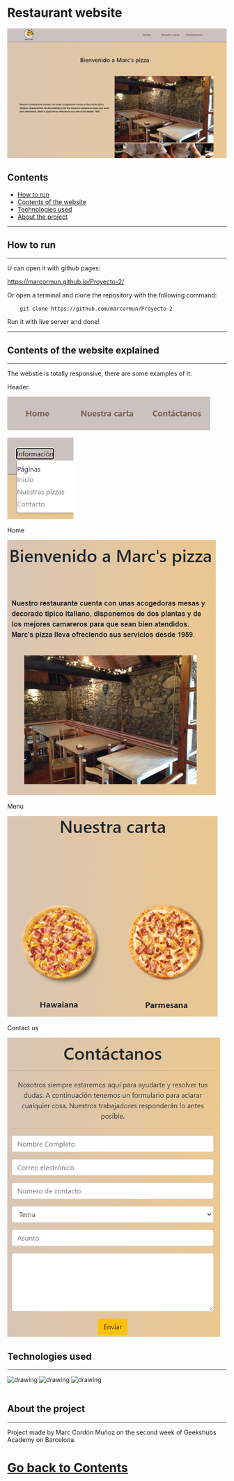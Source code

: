 # Restaurant website
![image](img/pagina.PNG)

## Contents

 - [How to run](#How-to-run)
 - [Contents of the website](#Contents-of-the-website-explained)
 - [Technologies used](#Technologies-used)
 - [About the project](#About-the-project)
  
--------------

## How to run

-----------------
U can open it with github pages:

https://marcormun.github.io/Proyecto-2/

Or open a terminal and clone the repository with the following command:
```
    git clone https://github.com/marcormun/Proyecto-2
```
Run it with live server and done!

----------------------

## Contents of the website explained

-----------------

The webstie is totally responsive, there are some examples of it:
<br/>

Header.
<br/>

![image](img/header.PNG)
<br/>

![image](img/responsiveheader.PNG)
<br/>

Home
<br/>

![image](img/home.PNG)
<br/>

Menu
<br/>

![image](img/pizzas.PNG)
<br/>

Contact us
<br/>

![image](img/contactus.PNG)


## Technologies used

-------

<img src="https://upload.wikimedia.org/wikipedia/commons/thumb/6/61/HTML5_logo_and_wordmark.svg/1200px-HTML5_logo_and_wordmark.svg.png" alt="drawing" width="200"/>
<img src="https://upload.wikimedia.org/wikipedia/commons/thumb/d/d5/CSS3_logo_and_wordmark.svg/1452px-CSS3_logo_and_wordmark.svg.png" alt="drawing" width="140"/>
<img src="https://i.blogs.es/544e7d/650_1000_javascript_logo/1366_2000.png" alt="drawing" width="200"/>
<br/>
<br/>

## About the project

-------

Project made by Marc Cordón Muñoz on the second week of Geekshubs Academy on Barcelona.

 # [Go back to Contents](#Contents)
